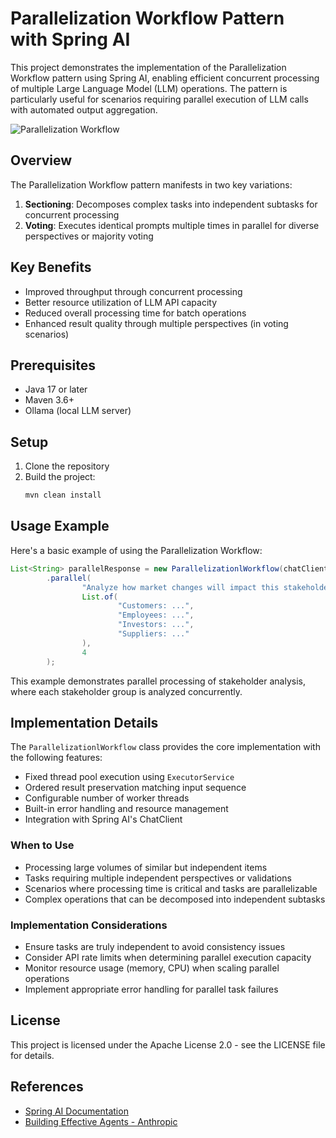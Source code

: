 # Parallelization Workflow Pattern with Spring AI

This project demonstrates the implementation of the Parallelization Workflow pattern using Spring AI, enabling efficient
concurrent processing of multiple Large Language Model (LLM) operations. The pattern is particularly useful for
scenarios requiring parallel execution of LLM calls with automated output aggregation.

![Parallelization Workflow](https://www.anthropic.com/_next/image?url=https%3A%2F%2Fwww-cdn.anthropic.com%2Fimages%2F4zrzovbb%2Fwebsite%2F406bb032ca007fd1624f261af717d70e6ca86286-2401x1000.png&w=3840&q=75)

## Overview

The Parallelization Workflow pattern manifests in two key variations:

1. **Sectioning**: Decomposes complex tasks into independent subtasks for concurrent processing
2. **Voting**: Executes identical prompts multiple times in parallel for diverse perspectives or majority voting

## Key Benefits

- Improved throughput through concurrent processing
- Better resource utilization of LLM API capacity
- Reduced overall processing time for batch operations
- Enhanced result quality through multiple perspectives (in voting scenarios)

## Prerequisites

- Java 17 or later
- Maven 3.6+
- Ollama (local LLM server)

## Setup

1. Clone the repository
2. Build the project:
   ```bash
   mvn clean install
   ```

## Usage Example

Here's a basic example of using the Parallelization Workflow:

```java
List<String> parallelResponse = new ParallelizationlWorkflow(chatClient)
        .parallel(
                "Analyze how market changes will impact this stakeholder group.",
                List.of(
                        "Customers: ...",
                        "Employees: ...",
                        "Investors: ...",
                        "Suppliers: ..."
                ),
                4
        );
```

This example demonstrates parallel processing of stakeholder analysis, where each stakeholder group is analyzed
concurrently.

## Implementation Details

The `ParallelizationlWorkflow` class provides the core implementation with the following features:

- Fixed thread pool execution using `ExecutorService`
- Ordered result preservation matching input sequence
- Configurable number of worker threads
- Built-in error handling and resource management
- Integration with Spring AI's ChatClient

### When to Use

- Processing large volumes of similar but independent items
- Tasks requiring multiple independent perspectives or validations
- Scenarios where processing time is critical and tasks are parallelizable
- Complex operations that can be decomposed into independent subtasks

### Implementation Considerations

- Ensure tasks are truly independent to avoid consistency issues
- Consider API rate limits when determining parallel execution capacity
- Monitor resource usage (memory, CPU) when scaling parallel operations
- Implement appropriate error handling for parallel task failures

## License

This project is licensed under the Apache License 2.0 - see the LICENSE file for details.

## References

- [Spring AI Documentation](https://docs.spring.io/spring-ai/reference/1.0/api/chatclient.html)
- [Building Effective Agents - Anthropic](https://www.anthropic.com/research/building-effective-agents)